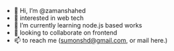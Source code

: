 - 👋 Hi, I’m @zamanshahed
- 👀 interested in web tech
- 🌱 I’m currently learning node.js based works
- 💞️ looking to collaborate on frontend
- 📫 to reach me (sumonshd@gmail.com, or mail here.)

<!---
zamanshahed/zamanshahed is a ✨ special ✨ repository because its `README.md` (this file) appears on your GitHub profile.
You can click the Preview link to take a look at your changes.
--->
